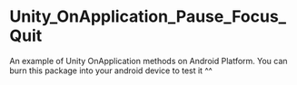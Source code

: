 # Unity_OnApplication_Pause_Focus_Quit
An example of Unity OnApplication methods on Android Platform.
You can burn this package into your android device to test it ^^
